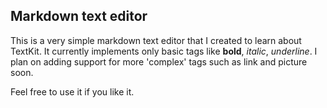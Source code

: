 Markdown text editor
--------------------

This is a very simple markdown text editor that I created to learn about TextKit. It currently implements only basic tags like **bold**, *italic*, _underline_. I plan on adding support for more 'complex' tags such as link and picture soon.

Feel free to use it if you like it.

